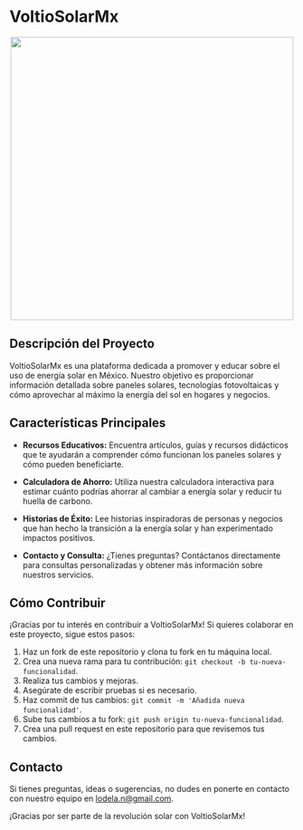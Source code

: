 # VoltioSolarMx
<p align='center'>
    <image src='/public/VoltioSolarMx.png' width="500" >  
</p>


## Descripción del Proyecto

VoltioSolarMx es una plataforma dedicada a promover y educar sobre el uso de energía solar en México. Nuestro objetivo es proporcionar información detallada sobre paneles solares, tecnologías fotovoltaicas y cómo aprovechar al máximo la energía del sol en hogares y negocios.

## Características Principales

- **Recursos Educativos:** Encuentra artículos, guías y recursos didácticos que te ayudarán a comprender cómo funcionan los paneles solares y cómo pueden beneficiarte.

- **Calculadora de Ahorro:** Utiliza nuestra calculadora interactiva para estimar cuánto podrías ahorrar al cambiar a energía solar y reducir tu huella de carbono.

- **Historias de Éxito:** Lee historias inspiradoras de personas y negocios que han hecho la transición a la energía solar y han experimentado impactos positivos.

- **Contacto y Consulta:** ¿Tienes preguntas? Contáctanos directamente para consultas personalizadas y obtener más información sobre nuestros servicios.

## Cómo Contribuir

¡Gracias por tu interés en contribuir a VoltioSolarMx! Si quieres colaborar en este proyecto, sigue estos pasos:

1. Haz un fork de este repositorio y clona tu fork en tu máquina local.
2. Crea una nueva rama para tu contribución: `git checkout -b tu-nueva-funcionalidad`.
3. Realiza tus cambios y mejoras.
4. Asegúrate de escribir pruebas si es necesario.
5. Haz commit de tus cambios: `git commit -m 'Añadida nueva funcionalidad'`.
6. Sube tus cambios a tu fork: `git push origin tu-nueva-funcionalidad`.
7. Crea una pull request en este repositorio para que revisemos tus cambios.

## Contacto

Si tienes preguntas, ideas o sugerencias, no dudes en ponerte en contacto con nuestro equipo en [lodela.n@gmail.com](mailto:lodela.n@gmail.com).

¡Gracias por ser parte de la revolución solar con VoltioSolarMx!